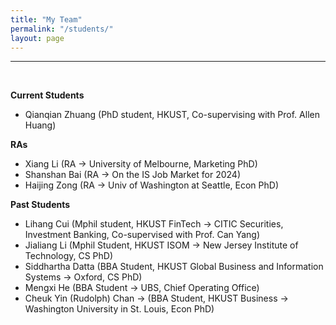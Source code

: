 ```yaml
---
title: "My Team"
permalink: "/students/"
layout: page
---
```


* * *
<br>

**Current Students**

+ Qianqian Zhuang (PhD student, HKUST, Co-supervising with Prof. Allen Huang)




**RAs**

+ Xiang Li (RA -> University of Melbourne, Marketing PhD)
+ Shanshan Bai (RA -> On the IS Job Market for 2024)
+ Haijing Zong (RA -> Univ of Washington at Seattle, Econ PhD)

**Past Students** 

+ Lihang Cui (Mphil student, HKUST FinTech -> CITIC Securities, Investment Banking, Co-supervised with Prof. Can Yang)
+ Jialiang Li (Mphil Student, HKUST ISOM -> New Jersey Institute of Technology, CS PhD)
+ Siddhartha Datta (BBA Student, HKUST Global Business and Information Systems -> Oxford, CS PhD)
+ Mengxi He (BBA Student -> UBS, Chief Operating Office)
+ Cheuk Yin (Rudolph) Chan -> (BBA Student,  HKUST Business -> Washington University in St. Louis, Econ PhD)



